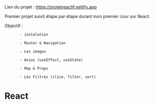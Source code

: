 Lien du projet : https://projetreactjf.netlify.app


Premier projet suivit étape par étape durant mon premier cour sur React.

Objectif :

           - instalation

           - Router & Navigation
           
           - Les images
           
           - Axios (useEffect, useState)
           
           - Map & Props
           
           - Les Filtres (slice, filter, sort)

# React
